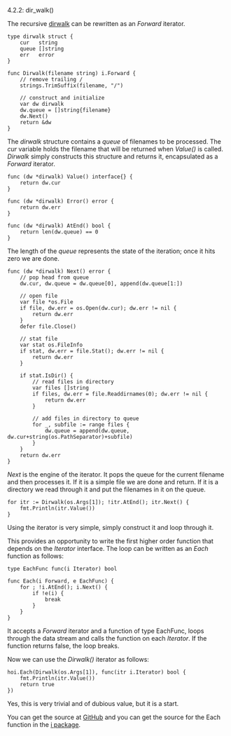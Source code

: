 4.2.2: dir_walk()

The recursive [dirwalk](http://higherordergo.blogspot.com/2013/07/15-applications-and-variations-of.html) can be rewritten as an *Forward* iterator. 

    type dirwalk struct {
        cur   string
        queue []string
        err   error
    }
    
    func Dirwalk(filename string) i.Forward {
        // remove trailing /
        strings.TrimSuffix(filename, "/")
        
        // construct and initialize
        var dw dirwalk
        dw.queue = []string{filename}
        dw.Next()
        return &dw
    }

The *dirwalk* structure contains a *queue* of filenames to be processed. The *cur* variable holds the filename that will be returned when *Value()* is called. *Dirwalk* simply constructs this structure and returns it, encapsulated as a *Forward* iterator.

    func (dw *dirwalk) Value() interface{} {
        return dw.cur
    }
    
    func (dw *dirwalk) Error() error {
        return dw.err
    }
    
    func (dw *dirwalk) AtEnd() bool {
        return len(dw.queue) == 0
    }

The length of the *queue* represents the state of the iteration; once it hits zero we are done.

    func (dw *dirwalk) Next() error {
        // pop head from queue
        dw.cur, dw.queue = dw.queue[0], append(dw.queue[1:])
    
        // open file
        var file *os.File
        if file, dw.err = os.Open(dw.cur); dw.err != nil {
            return dw.err
        }
        defer file.Close()
    
        // stat file
        var stat os.FileInfo
        if stat, dw.err = file.Stat(); dw.err != nil {
            return dw.err
        }
    
        if stat.IsDir() {
            // read files in directory
            var files []string
            if files, dw.err = file.Readdirnames(0); dw.err != nil {
                return dw.err
            }
    
            // add files in directory to queue
            for _, subfile := range files {
                dw.queue = append(dw.queue, dw.cur+string(os.PathSeparator)+subfile)
            }
        }
        return dw.err
    }

*Next* is the engine of the iterator. It pops the queue for the current filename and then processes it. If it is a simple file we are done and return. If it is a directory we read through it and put the filenames in it on the queue.

    for itr := Dirwalk(os.Args[1]); !itr.AtEnd(); itr.Next() {
        fmt.Println(itr.Value())
    }

Using the iterator is very simple, simply construct it and loop through it. 

This provides an opportunity to write the first higher order function that depends on the *Iterator* interface. The loop can be written as an *Each* function as follows:

    type EachFunc func(i Iterator) bool
    
    func Each(i Forward, e EachFunc) {
        for ; !i.AtEnd(); i.Next() {
            if !e(i) {
                break
            }
        }
    }

It accepts a *Forward* iterator and a function of type EachFunc, loops through the data stream and calls the function on each *Iterator*. If the function returns false, the loop breaks.

Now we can use the *Dirwalk()* iterator as follows:

    hoi.Each(Dirwalk(os.Args[1]), func(itr i.Iterator) bool {
        fmt.Println(itr.Value())
        return true
    })

Yes, this is very trivial and of dubious value, but it is a start.

You can get the source at [GitHub](https://github.com/mg/hog/blob/master/c4/dirwalk.go) and you can get the source for the Each function in the [i package](https://github.com/mg/i/blob/master/hoi/each.go).